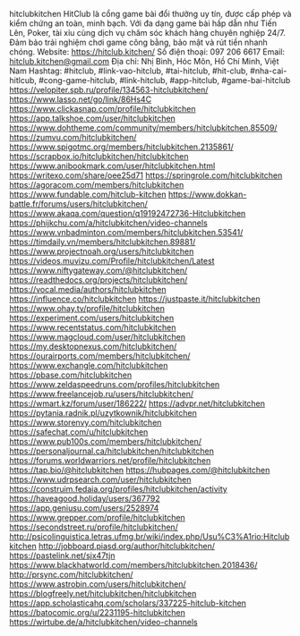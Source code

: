 hitclubkitchen
HitClub là cổng game bài đổi thưởng uy tín, được cấp phép và kiểm chứng an toàn, minh bạch. Với đa dạng game bài hấp dẫn như Tiến Lên, Poker, tài xỉu cùng dịch vụ chăm sóc khách hàng chuyên nghiệp 24/7. Đảm bảo trải nghiệm chơi game công bằng, bảo mật và rút tiền nhanh chóng.
Website: https://hitclub.kitchen/
Số điện thoại: 097 206 6617
Email: hitclub.kitchen@gmail.com
Địa chỉ: Nhị Bình, Hóc Môn, Hồ Chí Minh, Việt Nam
Hashtag: #hitclub, #link-vao-hitclub, #tai-hitclub, #hit-club, #nha-cai-hitlcub, #cong-game-hitclub, #link-hitclub, #app-hitclub, #game-bai-hitclub
https://velopiter.spb.ru/profile/134563-hitclubkitchen/
https://www.lasso.net/go/link/86Hs4C
https://www.clickasnap.com/profile/hitclubkitchen
https://app.talkshoe.com/user/hitclubkitchen
https://www.dohtheme.com/community/members/hitclubkitchen.85509/
https://zumvu.com/hitclubkitchen/
https://www.spigotmc.org/members/hitclubkitchen.2135861/
https://scrapbox.io/hitclubkitchen/hitclubkitchen
https://www.anibookmark.com/user/hitclubkitchen.html
https://writexo.com/share/oee25d71
https://springrole.com/hitclubkitchen
https://agoracom.com/members/hitclubkitchen
https://www.fundable.com/hitclub-kitchen
https://www.dokkan-battle.fr/forums/users/hitclubkitchen/
https://www.akaqa.com/question/q19192472736-Hitclubkitchen
https://phijkchu.com/a/hitclubkitchen/video-channels
https://www.vnbadminton.com/members/hitclubkitchen.53541/
https://timdaily.vn/members/hitclubkitchen.89881/
https://www.projectnoah.org/users/hitclubkitchen
https://videos.muvizu.com/Profile/hitclubkitchen/Latest
https://www.niftygateway.com/@hitclubkitchen/
https://readthedocs.org/projects/hitclubkitchen/
https://vocal.media/authors/hitclubkitchen
https://influence.co/hitclubkitchen
https://justpaste.it/hitclubkitchen
https://www.ohay.tv/profile/hitclubkitchen
https://experiment.com/users/hitclubkitchen
https://www.recentstatus.com/hitclubkitchen
https://www.magcloud.com/user/hitclubkitchen
https://my.desktopnexus.com/hitclubkitchen/
https://ourairports.com/members/hitclubkitchen/
https://www.exchangle.com/hitclubkitchen
https://pbase.com/hitclubkitchen
https://www.zeldaspeedruns.com/profiles/hitclubkitchen
https://www.freelancejob.ru/users/hitclubkitchen/
https://wmart.kz/forum/user/186222/
https://advpr.net/hitclubkitchen
https://pytania.radnik.pl/uzytkownik/hitclubkitchen
https://www.storenvy.com/hitclubkitchen
https://safechat.com/u/hitclubkitchen
https://www.pub100s.com/members/hitclubkitchen/
https://personaljournal.ca/hitclubkitchen/hitclubkitchen
https://forums.worldwarriors.net/profile/hitclubkitchen
https://tap.bio/@hitclubkitchen
https://hubpages.com/@hitclubkitchen
https://www.udrpsearch.com/user/hitclubkitchen
https://construim.fedaia.org/profiles/hitclubkitchen/activity
https://haveagood.holiday/users/367792
https://app.geniusu.com/users/2528974
https://www.grepper.com/profile/hitclubkitchen
https://secondstreet.ru/profile/hitclubkitchen/
http://psicolinguistica.letras.ufmg.br/wiki/index.php/Usu%C3%A1rio:Hitclubkitchen
http://jobboard.piasd.org/author/hitclubkitchen/
https://pastelink.net/sjx47tjn
https://www.blackhatworld.com/members/hitclubkitchen.2018436/
http://prsync.com/hitclubkitchen/
https://www.astrobin.com/users/hitclubkitchen/
https://blogfreely.net/hitclubkitchen/hitclubkitchen
https://app.scholasticahq.com/scholars/337225-hitclub-kitchen
https://batocomic.org/u/2231195-hitclubkitchen
https://wirtube.de/a/hitclubkitchen/video-channels
